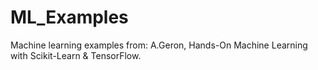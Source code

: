 # ML_Examples
Machine learning examples from:
A.Geron, Hands-On Machine Learning with Scikit-Learn & TensorFlow.
